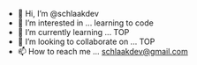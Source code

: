 - 👋 Hi, I’m @schlaakdev
- 👀 I’m interested in ... learning to code
- 🌱 I’m currently learning ... TOP
- 💞️ I’m looking to collaborate on ... TOP
- 📫 How to reach me ... schlaakdev@gmail.com

<!---
schlaakdev/schlaakdev is a ✨ special ✨ repository because its `README.md` (this file) appears on your GitHub profile.
You can click the Preview link to take a look at your changes.
--->
